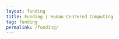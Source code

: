```yaml
---
layout: funding
title: Funding | Human-Centered Computing
tag: funding
permalink: /funding/
---
```


